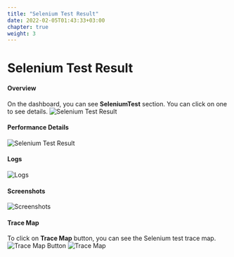 ```yaml
---
title: "Selenium Test Result"
date: 2022-02-05T01:43:33+03:00
chapter: true
weight: 3
---
```


# Selenium Test Result


#### Overview

On the dashboard, you can see **SeleniumTest** section. You can click on one to see details.
![Selenium Test Result](/images/monitor-test-results/03-1.png)


#### Performance Details
![Selenium Test Result](/images/monitor-test-results/03-2.png)

#### Logs

![Logs](/images/monitor-test-results/03-4.png)

#### Screenshots
![Screenshots](/images/monitor-test-results/05.gif)


#### Trace Map

To click on **Trace Map** button, you can see the Selenium test trace map.
![Trace Map Button](/images/monitor-test-results/03-3.png)
![Trace Map](/images/monitor-test-results/06.png)
